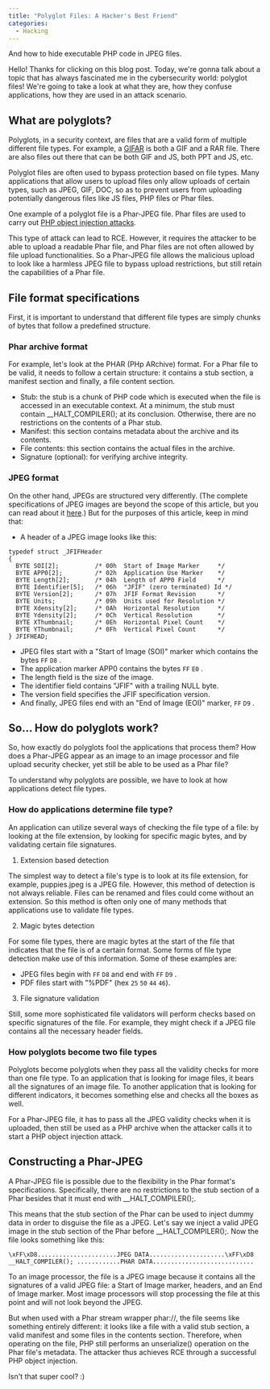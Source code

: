 ```yaml
---
title: "Polyglot Files: A Hacker's Best Friend"
categories:
  - Hacking
---
```


And how to hide executable PHP code in JPEG files.

Hello! Thanks for clicking on this blog post. Today, we're gonna talk about a topic that has always fascinated me in the cybersecurity world: polyglot files! We're going to take a look at what they are, how they confuse applications, how they are used in an attack scenario.

## What are polyglots?

Polyglots, in a security context, are files that are a valid form of multiple different file types. For example, a [GIFAR](https://en.wikipedia.org/wiki/Gifar) is both a GIF and a RAR file. There are also files out there that can be both GIF and JS, both PPT and JS, etc.

Polyglot files are often used to bypass protection based on file types. Many applications that allow users to upload files only allow uploads of certain types, such as JPEG, GIF, DOC, so as to prevent users from uploading potentially dangerous files like JS files, PHP files or Phar files.

One example of a polyglot file is a Phar-JPEG file. Phar files are used to carry out [PHP object injection attacks](https://vkili.github.io/blog/insecure%20deserialization/php-phar/).

This type of attack can lead to RCE. However, it requires the attacker to be able to upload a readable Phar file, and Phar files are not often allowed by file upload functionalities. So a Phar-JPEG file allows the malicious upload to look like a harmless JPEG file to bypass upload restrictions, but still retain the capabilities of a Phar file.

## File format specifications

First, it is important to understand that different file types are simply chunks of bytes that follow a predefined structure.

### Phar archive format

For example, let's look at the PHAR (PHp ARchive) format. For a Phar file to be valid, it needs to follow a certain structure: it contains a stub section, a manifest section and finally, a file content section.

-   Stub: the stub is a chunk of PHP code which is executed when the file is accessed in an executable context. At a minimum, the stub must contain \_\_HALT_COMPILER(); at its conclusion. Otherwise, there are no restrictions on the contents of a Phar stub.
-   Manifest: this section contains metadata about the archive and its contents.
-   File contents: this section contains the actual files in the archive.
-   Signature (optional): for verifying archive integrity.

### JPEG format

On the other hand, JPEGs are structured very differently. (The complete specifications of JPEG images are beyond the scope of this article, but you can read about it [here](https://en.wikipedia.org/wiki/JPEG_File_Interchange_Format#File_format_structure).) But for the purposes of this article, keep in mind that:

-   A header of a JPEG image looks like this:

```
typedef struct _JFIFHeader
{
  BYTE SOI[2];          /* 00h  Start of Image Marker     */
  BYTE APP0[2];         /* 02h  Application Use Marker    */
  BYTE Length[2];       /* 04h  Length of APP0 Field      */
  BYTE Identifier[5];   /* 06h  "JFIF" (zero terminated) Id */
  BYTE Version[2];      /* 07h  JFIF Format Revision      */
  BYTE Units;           /* 09h  Units used for Resolution */
  BYTE Xdensity[2];     /* 0Ah  Horizontal Resolution     */
  BYTE Ydensity[2];     /* 0Ch  Vertical Resolution       */
  BYTE XThumbnail;      /* 0Eh  Horizontal Pixel Count    */
  BYTE YThumbnail;      /* 0Fh  Vertical Pixel Count      */
} JFIFHEAD;
```

-   JPEG files start with a "Start of Image (SOI)" marker which contains the bytes `FF` `D8` .
-   The application marker APP0 contains the bytes `FF` `E0` .
-   The length field is the size of the image.
-   The identifier field contains "JFIF" with a trailing NULL byte.
-   The version field specifies the JFIF specification version.
-   And finally, JPEG files end with an "End of Image (EOI)" marker, `FF` `D9` .

## So... How do polyglots work?

So, how exactly do polyglots fool the applications that process them? How does a Phar-JPEG appear as an image to an image processor and file upload security checker, yet still be able to be used as a Phar file?

To understand why polyglots are possible, we have to look at how applications detect file types.

### How do applications determine file type?

An application can utilize several ways of checking the file type of a file: by looking at the file extension, by looking for specific magic bytes, and by validating certain file signatures.

1.  Extension based detection

The simplest way to detect a file's type is to look at its file extension, for example, puppies.jpeg is a JPEG file. However, this method of detection is not always reliable. Files can be renamed and files could come without an extension. So this method is often only one of many methods that applications use to validate file types.

2. Magic bytes detection

For some file types, there are magic bytes at the start of the file that indicates that the file is of a certain format. Some forms of file type detection make use of this information. Some of these examples are:

-   JPEG files begin with `FF` `D8` and end with `FF` `D9` .
-   PDF files start with "%PDF" (hex `25` `50` `44` `46`).

3. File signature validation

Still, some more sophisticated file validators will perform checks based on specific signatures of the file. For example, they might check if a JPEG file contains all the necessary header fields.

### How polyglots become two file types

Polyglots become polyglots when they pass all the validity checks for more than one file type. To an application that is looking for image files, it bears all the signatures of an image file. To another application that is looking for different indicators, it becomes something else and checks all the boxes as well.

For a Phar-JPEG file, it has to pass all the JPEG validity checks when it is uploaded, then still be used as a PHP archive when the attacker calls it to start a PHP object injection attack.

## Constructing a Phar-JPEG

A Phar-JPEG file is possible due to the flexibility in the Phar format's specifications. Specifically, there are no restrictions to the stub section of a Phar besides that it must end with \_\_HALT_COMPILER();.

This means that the stub section of the Phar can be used to inject dummy data in order to disguise the file as a JPEG. Let's say we inject a valid JPEG image in the stub section of the Phar before \_\_HALT_COMPILER();. Now the file looks something like this:

```
\xFF\xD8......................JPEG DATA.....................\xFF\xD8
__HALT_COMPILER(); ............PHAR DATA............................
```

To an image processor, the file is a JPEG image because it contains all the signatures of a valid JPEG file: a Start of Image marker, headers, and an End of Image marker. Most image processors will stop processing the file at this point and will not look beyond the JPEG.

But when used with a Phar stream wrapper phar://, the file seems like something entirely different: it looks like a file with a valid stub section, a valid manifest and some files in the contents section. Therefore, when operating on the file, PHP still performs an unserialize() operation on the Phar file's metadata. The attacker thus achieves RCE through a successful PHP object injection.

Isn't that super cool? :)